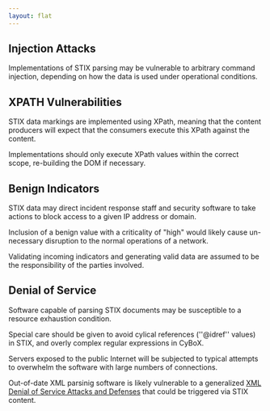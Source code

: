 ```yaml
---
layout: flat
---
```


## Injection Attacks
Implementations of STIX parsing may be vulnerable to arbitrary command injection, depending on how the data is used under operational conditions.


## XPATH Vulnerabilities

STIX data markings are implemented using XPath, meaning that the content producers will expect that the consumers execute this XPath against the content. 

Implementations should only execute XPath values within the correct scope, re-building the DOM if necessary.

## Benign Indicators
STIX data may direct incident response staff and security software to take actions to block access to a given IP address or domain. 

Inclusion of a benign value with a criticality of "high" would likely cause un-necessary disruption to the normal operations of a network. 

Validating incoming indicators and generating valid data are assumed to be the responsibility of the parties involved.

## Denial of Service
Software capable of parsing STIX documents may be susceptible to a resource exhaustion condition.

Special care should be given to avoid cylical references (''@idref'' values) in STIX, and overly complex regular expressions in CyBoX.

Servers exposed to the public Internet will be subjected to typical attempts to overwhelm the software with large numbers of connections.

Out-of-date XML parsinig software is likely vulnerable to a generalized [XML Denial of Service Attacks and Defenses](http://msdn.microsoft.com/en-us/magazine/ee335713.aspx) that could be triggered via STIX content. 